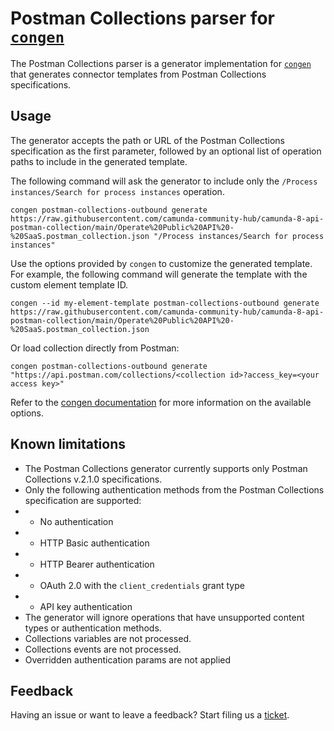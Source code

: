 # Postman Collections parser for [`congen`](../congen-cli/README.md)

The Postman Collections parser is a generator implementation for [`congen`](../congen-cli/README.md) that generates
connector templates from Postman Collections specifications.

## Usage

The generator accepts the path or URL of the Postman Collections specification as the first parameter,
followed by an optional list of operation paths to include in the generated template.

The following command will ask the generator to include only the `/Process instances/Search for process instances` operation.

```shell
congen postman-collections-outbound generate https://raw.githubusercontent.com/camunda-community-hub/camunda-8-api-postman-collection/main/Operate%20Public%20API%20-%20SaaS.postman_collection.json "/Process instances/Search for process instances"
```

Use the options provided by `congen` to customize the generated template.
For example, the following command will generate the template with the custom element template ID.

```shell
congen --id my-element-template postman-collections-outbound generate https://raw.githubusercontent.com/camunda-community-hub/camunda-8-api-postman-collection/main/Operate%20Public%20API%20-%20SaaS.postman_collection.json
```

Or load collection directly from Postman:

```shell
congen postman-collections-outbound generate "https://api.postman.com/collections/<collection id>?access_key=<your access key>"
```

Refer to the [congen documentation](../congen-cli/README.md) for more information on the available options.

## Known limitations

- The Postman Collections generator currently supports only Postman Collections v.2.1.0 specifications.
- Only the following authentication methods from the Postman Collections specification are supported:
- - No authentication
- - HTTP Basic authentication
- - HTTP Bearer authentication
- - OAuth 2.0 with the `client_credentials` grant type
- - API key authentication
- The generator will ignore operations that have unsupported content types or authentication methods.
- Collections variables are not processed.
- Collections events are not processed.
- Overridden authentication params are not applied

## Feedback

Having an issue or want to leave a feedback? Start filing us a [ticket](https://github.com/camunda/connectors/issues/new?title=[Postman%20Generator]%20%3Cyour%20issue%3E&body=Describe%20your%20issue%20here...).
